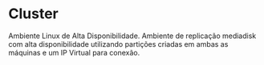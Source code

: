 # Cluster
Ambiente Linux de Alta Disponibilidade.
Ambiente de replicação mediadisk com alta disponibilidade utilizando
partições criadas em ambas as máquinas e um IP Virtual para conexão. 
